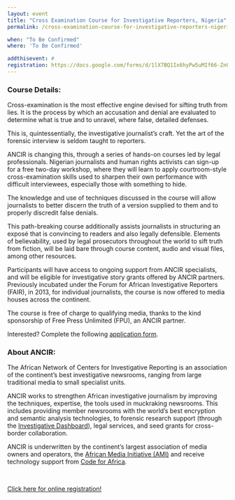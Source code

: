```yaml
---
layout: event
title: "Cross Examination Course for Investigative Reporters, Nigeria"
permalink: /cross-examination-course-for-investigative-reporters-nigeria

when: "To Be Confirmed"
where: 'To Be Confirmed'

addthisevent: #
registration: https://docs.google.com/forms/d/1lX7BQ1Ix6hyPw5uMIf66-Zn0zv_YHxkAhDB1U21WPjs/viewform?usp=send_form
---
```


### Course Details:
Cross-examination is the most effective engine devised for sifting truth from lies. It is the process by which an accusation and denial are evaluated to determine what is true and to unravel, where false, detailed defenses.

This is, quintessentially, the investigative journalist’s craft. Yet the art of the forensic interview is seldom taught to reporters.

ANCIR is changing this, through a series of hands-on courses led by legal professionals. Nigerian journalists and human rights activists can sign-up for a free two-day workshop, where they will learn to apply courtroom-style cross-examination skills used to sharpen their own performance with difficult interviewees, especially those with something to hide.

The knowledge and use of techniques discussed in the course will allow journalists to better discern the truth of a version supplied to them and to properly discredit false denials.  

This path-breaking course additionally assists journalists in structuring an exposé that is convincing to readers and also legally defensible.  Elements of believability, used by legal prosecutors throughout the world to sift truth from fiction, will be laid bare through course content, audio and visual files, among other resources.

Participants will have access to ongoing support from ANCIR specialists, and will be eligible for investigative story grants offered by ANCIR partners. Previously incubated under the Forum for African Investigative Reporters (FAIR), in 2013, for individual journalists, the course is now offered to media houses across the continent.

The course is free of charge to qualifying media, thanks to the kind sponsorship of Free Press Unlimited (FPU), an ANCIR partner.

Interested? Complete the following [application form](https://docs.google.com/forms/d/1lX7BQ1Ix6hyPw5uMIf66-Zn0zv_YHxkAhDB1U21WPjs/viewform?usp=send_form).
### About ANCIR:
The African Network of Centers for Investigative Reporting is an association of the continent’s best investigative newsrooms, ranging from large traditional media to small specialist units.

ANCIR works to strengthen African investigative journalism by improving the techniques, expertise, the tools used in muckraking newsrooms. This includes providing member newsrooms with the world’s best encryption and semantic analysis technologies, to forensic research support (through the [Investigative Dashboard](http://investigativedashboard.org)), legal services, and seed grants for cross-border collaboration.

ANCIR is underwritten by the continent’s largest association of media owners and operators, the [African Media Initiative (AMI)](http://africanmediainitiative.org) and receive technology support from [Code for Africa](http://codeforafrica.org).

<br/>

<p class="text-center"><a href="https://docs.google.com/forms/d/1lX7BQ1Ix6hyPw5uMIf66-Zn0zv_YHxkAhDB1U21WPjs/viewform?usp=send_form" target="_blank" class="btn btn-lg btn-danger">Click here for online registration!</a></p>

<br/>
